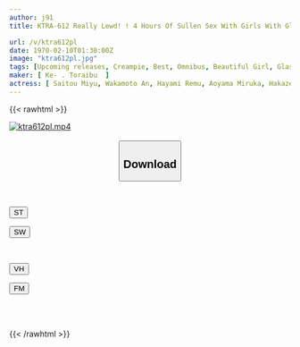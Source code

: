 ```yaml
---
author: j91
title: KTRA-612 Really Lewd! ! 4 Hours Of Sullen Sex With Girls With Glasses Who Are Secretive

url: /v/ktra612pl
date: 1970-02-10T01:30:00Z
image: "ktra612pl.jpg"
tags: [Upcoming releases, Creampie, Best, Omnibus, Beautiful Girl, Glasses, 4HR+	]
maker: [ Ke- . Toraibu  ]
actress: [ Saitou Miyu, Wakamoto An, Hayami Remu, Aoyama Miruka, Hakaze Yuria ]
---
```



{{< rawhtml >}}

<div class="video" data-videoid="pending_link_2.html">
    <a href="javascript:;">
        <img src="/v/ktra612pl/ktra612pl.jpg" width="WIDTH" height="HEIGHT" alt="ktra612pl.mp4" loading="lazy">
    </a>
</div>

<script type="text/javascript" src="https://j91.asia/asset/on-demand-pend.js"></script>

<br>
  <link rel="stylesheet" href="https://j91.asia/asset/bs5.css">
  
  <center>
  <button class="btn btn-primary" type="button" data-bs-toggle="collapse" data-bs-target=".multi-collapse" aria-expanded="false" aria-controls="multiCollapseExample1 multiCollapseExample2"><h2>Download</h2></button></center>
</p>
<div class="row">
  <div class="col">
    <div class="collapse multi-collapse" id="multiCollapseExample1">
      <div class="card card-body">
	      	      <br>
<div class="buttons">  
<p><a href="https://j91.asia/pending_link_2.html" target="_blank"><button class="btn-hover color-3"><i class="fa fa-download"></i> ST</button></a></p>
<p><a href="https://j91.asia/pending_link_2.html" target="_blank"><button class="btn-hover color-2"><i class="fa fa-download"></i> SW</button></a></p></div>
    </div>
  </div>
</div>
  <div class="col">
    <div class="collapse multi-collapse" id="multiCollapseExample2">
      <div class="card card-body">
	      <br>
<div class="buttons">
<p><a href="https://j91.asia/pending_link_2.html" target="_blank"><button class="btn-hover color-9"><i class="fa fa-download"></i> VH</button></a></p>
<p><a href="https://j91.asia/pending_link_2.html"><button class="btn-hover color-8"><i class="fa fa-download"></i> FM</button></a></p></div>
<br><br>
      </div>
    </div>
  </div>
</div>

{{< /rawhtml >}}